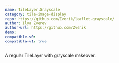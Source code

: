 ```yaml
---
name: TileLayer.Grayscale
category: tile-image-display
repo: https://github.com/Zverik/leaflet-grayscale/
author: Ilya Zverev
author-url: https://github.com/Zverik
demo: 
compatible-v0:
compatible-v1: true
---
```


A regular TileLayer with grayscale makeover.
